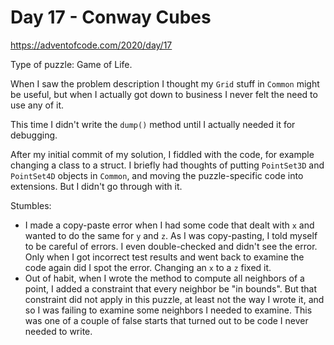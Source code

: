 # Day 17 - Conway Cubes

<https://adventofcode.com/2020/day/17>

Type of puzzle: Game of Life.

When I saw the problem description I thought my `Grid` stuff in `Common` might be useful, but when I actually got down to business I never felt the need to use any of it.

This time I didn't write the `dump()` method until I actually needed it for debugging.

After my initial commit of my solution, I fiddled with the code, for example changing a class to a struct.  I briefly had thoughts of putting `PointSet3D` and `PointSet4D` objects in `Common`, and moving the puzzle-specific code into extensions.  But I didn't go through with it.

Stumbles:

- I made a copy-paste error when I had some code that dealt with `x` and wanted to do the same for `y` and `z`.  As I was copy-pasting, I told myself to be careful of errors.  I even double-checked and didn't see the error.  Only when I got incorrect test results and went back to examine the code again did I spot the error.  Changing an `x` to a `z` fixed it.
- Out of habit, when I wrote the method to compute all neighbors of a point, I added a constraint that every neighbor be "in bounds".  But that constraint did not apply in this puzzle, at least not the way I wrote it, and so I was failing to examine some neighbors I needed to examine.  This was one of a couple of false starts that turned out to be code I never needed to write.



